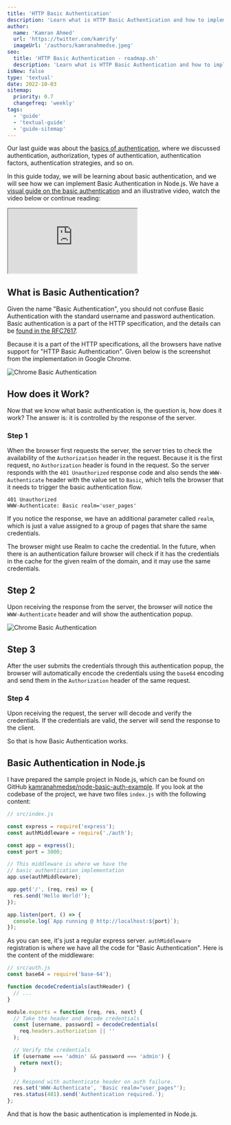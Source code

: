 ```yaml
---
title: 'HTTP Basic Authentication'
description: 'Learn what is HTTP Basic Authentication and how to implement it in Node.js'
author:
  name: 'Kamran Ahmed'
  url: 'https://twitter.com/kamrify'
  imageUrl: '/authors/kamranahmedse.jpeg'
seo:
  title: 'HTTP Basic Authentication - roadmap.sh'
  description: 'Learn what is HTTP Basic Authentication and how to implement it in Node.js'
isNew: false
type: 'textual'
date: 2022-10-03
sitemap:
  priority: 0.7
  changefreq: 'weekly'
tags:
  - 'guide'
  - 'textual-guide'
  - 'guide-sitemap'
---
```


Our last guide was about the [basics of authentication](/guides/basics-of-authentication), where we discussed authentication, authorization, types of authentication, authentication factors, authentication strategies, and so on.

In this guide today, we will be learning about basic authentication, and we will see how we can implement Basic Authentication in Node.js. We have a [visual guide on the basic authentication](/guides/basic-authentication) and an illustrative video, watch the video below or continue reading:

<iframe class="w-full aspect-video mb-5" src="https://www.youtube.com/embed/mwccHwUn7Gc" title="HTTP Basic Authentication"></iframe>

## What is Basic Authentication?

Given the name "Basic Authentication", you should not confuse Basic Authentication with the standard username and password authentication. Basic authentication is a part of the HTTP specification, and the details can be [found in the RFC7617](https://www.rfc-editor.org/rfc/rfc7617.html).

Because it is a part of the HTTP specifications, all the browsers have native support for "HTTP Basic Authentication". Given below is the screenshot from the implementation in Google Chrome.

![Chrome Basic Authentication](/guides/basic-authentication/chrome-basic-auth.png)

## How does it Work?

Now that we know what basic authentication is, the question is, how does it work? The answer is: it is controlled by the response of the server.

### Step 1

When the browser first requests the server, the server tries to check the availability of the `Authorization` header in the request. Because it is the first request, no `Authorization` header is found in the request. So the server responds with the `401 Unauthorized` response code and also sends the `WWW-Authenticate` header with the value set to `Basic`, which tells the browser that it needs to trigger the basic authentication flow.

```
401 Unauthorized
WWW-Authenticate: Basic realm='user_pages'
```

If you notice the response, we have an additional parameter called `realm`, which is just a value assigned to a group of pages that share the same credentials.

The browser might use Realm to cache the credential. In the future, when there is an authentication failure browser will check if it has the credentials in the cache for the given realm of the domain, and it may use the same credentials.

## Step 2

Upon receiving the response from the server, the browser will notice the `WWW-Authenticate` header and will show the authentication popup.

![Chrome Basic Authentication](/guides/basic-authentication/chrome-basic-auth.png)

## Step 3

After the user submits the credentials through this authentication popup, the browser will automatically encode the credentials using the `base64` encoding and send them in the `Authorization` header of the same request.

### Step 4

Upon receiving the request, the server will decode and verify the credentials. If the credentials are valid, the server will send the response to the client.

So that is how Basic Authentication works.

## Basic Authentication in Node.js

I have prepared the sample project in Node.js, which can be found on GitHub [kamranahmedse/node-basic-auth-example](https://github.com/kamranahmedse/node-basic-auth-example). If you look at the codebase of the project, we have two files `index.js` with the following content:

```javascript
// src/index.js

const express = require('express');
const authMiddleware = require('./auth');

const app = express();
const port = 3000;

// This middleware is where we have the
// basic authentication implementation
app.use(authMiddleware);

app.get('/', (req, res) => {
  res.send('Hello World!');
});

app.listen(port, () => {
  console.log(`App running @ http://localhost:${port}`);
});
```

As you can see, it's just a regular express server. `authMiddleware` registration is where we have all the code for "Basic Authentication". Here is the content of the middleware:

```javascript
// src/auth.js
const base64 = require('base-64');

function decodeCredentials(authHeader) {
  // ...
}

module.exports = function (req, res, next) {
  // Take the header and decode credentials
  const [username, password] = decodeCredentials(
    req.headers.authorization || ''
  );

  // Verify the credentials
  if (username === 'admin' && password === 'admin') {
    return next();
  }

  // Respond with authenticate header on auth failure.
  res.set('WWW-Authenticate', 'Basic realm="user_pages"');
  res.status(401).send('Authentication required.');
};
```

And that is how the basic authentication is implemented in Node.js.
